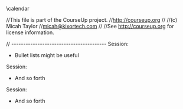 \calendar

//This file is part of the CourseUp project.
//http://courseup.org
//
//(c) Micah Taylor
//micah@kixortech.com
//
//See http://courseup.org for license information.

// ----------------------------------------
Session:
* Bullet lists might be useful

Session:
* And so forth

Session:
* And so forth